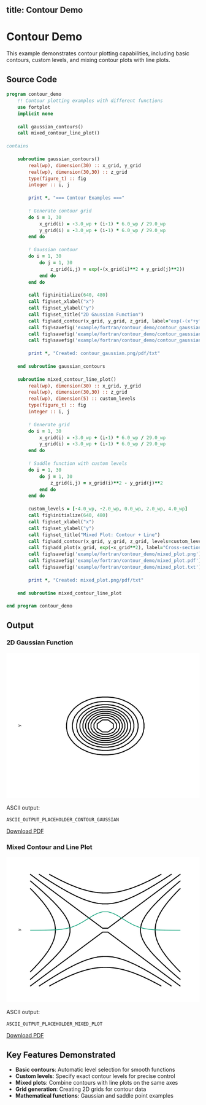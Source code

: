 title: Contour Demo
---

# Contour Demo

This example demonstrates contour plotting capabilities, including basic contours, custom levels, and mixing contour plots with line plots.

## Source Code

```fortran
program contour_demo
    !! Contour plotting examples with different functions
    use fortplot
    implicit none

    call gaussian_contours()
    call mixed_contour_line_plot()

contains

    subroutine gaussian_contours()
        real(wp), dimension(30) :: x_grid, y_grid
        real(wp), dimension(30,30) :: z_grid
        type(figure_t) :: fig
        integer :: i, j

        print *, "=== Contour Examples ==="
        
        ! Generate contour grid
        do i = 1, 30
            x_grid(i) = -3.0_wp + (i-1) * 6.0_wp / 29.0_wp
            y_grid(i) = -3.0_wp + (i-1) * 6.0_wp / 29.0_wp
        end do

        ! Gaussian contour
        do i = 1, 30
            do j = 1, 30
                z_grid(i,j) = exp(-(x_grid(i)**2 + y_grid(j)**2))
            end do
        end do

        call fig%initialize(640, 480)
        call fig%set_xlabel("x")
        call fig%set_ylabel("y")
        call fig%set_title("2D Gaussian Function")
        call fig%add_contour(x_grid, y_grid, z_grid, label="exp(-(x²+y²))")
        call fig%savefig('example/fortran/contour_demo/contour_gaussian.png')
        call fig%savefig('example/fortran/contour_demo/contour_gaussian.pdf')
        call fig%savefig('example/fortran/contour_demo/contour_gaussian.txt')
        
        print *, "Created: contour_gaussian.png/pdf/txt"
        
    end subroutine gaussian_contours

    subroutine mixed_contour_line_plot()
        real(wp), dimension(30) :: x_grid, y_grid
        real(wp), dimension(30,30) :: z_grid
        real(wp), dimension(5) :: custom_levels
        type(figure_t) :: fig
        integer :: i, j

        ! Generate grid
        do i = 1, 30
            x_grid(i) = -3.0_wp + (i-1) * 6.0_wp / 29.0_wp
            y_grid(i) = -3.0_wp + (i-1) * 6.0_wp / 29.0_wp
        end do
        
        ! Saddle function with custom levels
        do i = 1, 30
            do j = 1, 30
                z_grid(i,j) = x_grid(i)**2 - y_grid(j)**2
            end do
        end do

        custom_levels = [-4.0_wp, -2.0_wp, 0.0_wp, 2.0_wp, 4.0_wp]
        call fig%initialize(640, 480)
        call fig%set_xlabel("x")
        call fig%set_ylabel("y")
        call fig%set_title("Mixed Plot: Contour + Line")
        call fig%add_contour(x_grid, y_grid, z_grid, levels=custom_levels, label="x²-y²")
        call fig%add_plot(x_grid, exp(-x_grid**2), label="Cross-section at y=0")
        call fig%savefig('example/fortran/contour_demo/mixed_plot.png')
        call fig%savefig('example/fortran/contour_demo/mixed_plot.pdf')
        call fig%savefig('example/fortran/contour_demo/mixed_plot.txt')
        
        print *, "Created: mixed_plot.png/pdf/txt"
        
    end subroutine mixed_contour_line_plot

end program contour_demo
```

## Output

### 2D Gaussian Function

![2D Gaussian Contour](../media/examples/contour_gaussian.png)

ASCII output:
```
ASCII_OUTPUT_PLACEHOLDER_CONTOUR_GAUSSIAN
```

[Download PDF](../media/examples/contour_gaussian.pdf)

### Mixed Contour and Line Plot

![Mixed Plot](../media/examples/mixed_plot.png)

ASCII output:
```
ASCII_OUTPUT_PLACEHOLDER_MIXED_PLOT
```

[Download PDF](../media/examples/mixed_plot.pdf)

## Key Features Demonstrated

- **Basic contours**: Automatic level selection for smooth functions
- **Custom levels**: Specify exact contour levels for precise control
- **Mixed plots**: Combine contours with line plots on the same axes
- **Grid generation**: Creating 2D grids for contour data
- **Mathematical functions**: Gaussian and saddle point examples